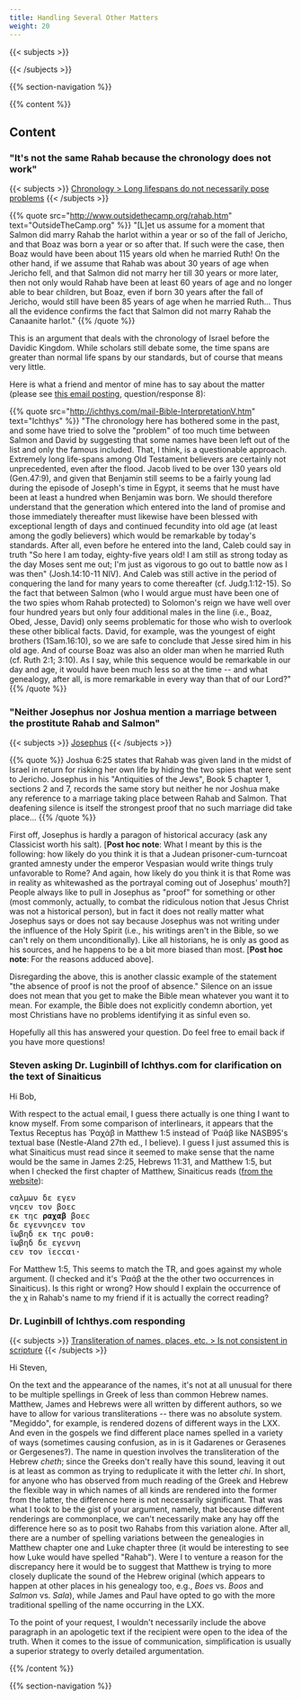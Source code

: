 ```yaml
---
title: Handling Several Other Matters
weight: 20
---
```


{{< subjects >}}

{{< /subjects >}}

{{% section-navigation %}}

{{% content %}}

## Content

### "It's not the same Rahab because the chronology does not work"

{{< subjects >}}
<a href="/subject-index/#chronology-long-lifespans-do-not-necessarily-pose-problems">Chronology > Long lifespans do not necessarily pose problems</a>
{{< /subjects >}}

{{% quote src="http://www.outsidethecamp.org/rahab.htm" text="OutsideTheCamp.org" %}}
"[L]et us assume for a moment that Salmon did marry Rahab the harlot within a year or so of the fall of Jericho, and that Boaz was born a year or so after that. If such were the case, then Boaz would have been about 115 years old when he married Ruth! On the other hand, if we assume that Rahab was about 30 years of age when Jericho fell, and that Salmon did not marry her till 30 years or more later, then not only would Rahab have been at least 60 years of age and no longer able to bear children, but Boaz, even if born 30 years after the fall of Jericho, would still have been 85 years of age when he married Ruth... Thus all the evidence confirms the fact that Salmon did not marry Rahab the Canaanite harlot."
{{% /quote %}}

This is an argument that deals with the chronology of Israel before the Davidic Kingdom. While scholars still debate some, the time spans are greater than normal life spans by our standards, but of course that means very little. 

<!-- --- -->

Here is what a friend and mentor of mine has to say about the matter (please see [this email posting](http://ichthys.com/mail-Bible-InterpretationV.htm), question/response 8):

{{% quote src="http://ichthys.com/mail-Bible-InterpretationV.htm" text="Ichthys" %}}
"The chronology here has bothered some in the past, and some have tried to solve the "problem" of too much time between Salmon and David by suggesting that some names have been left out of the list and only the famous included. That, I think, is a questionable approach. Extremely long life-spans among Old Testament believers are certainly not unprecedented, even after the flood. Jacob lived to be over 130 years old (Gen.47:9), and given that Benjamin still seems to be a fairly young lad during the episode of Joseph's time in Egypt, it seems that he must have been at least a hundred when Benjamin was born. We should therefore understand that the generation which entered into the land of promise and those immediately thereafter must likewise have been blessed with exceptional length of days and continued fecundity into old age (at least among the godly believers) which would be remarkable by today's standards. After all, even before he entered into the land, Caleb could say in truth "So here I am today, eighty-five years old! I am still as strong today as the day Moses sent me out; I'm just as vigorous to go out to battle now as I was then" (Josh.14:10-11 NIV). And Caleb was still active in the period of conquering the land for many years to come thereafter (cf. Judg.1:12-15). So the fact that between Salmon (who I would argue must have been one of the two spies whom Rahab protected) to Solomon's reign we have well over four hundred years but only four additional males in the line (i.e., Boaz, Obed, Jesse, David) only seems problematic for those who wish to overlook these other biblical facts. David, for example, was the youngest of eight brothers (1Sam.16:10), so we are safe to conclude that Jesse sired him in his old age. And of course Boaz was also an older man when he married Ruth (cf. Ruth 2:1; 3:10). As I say, while this sequence would be remarkable in our day and age, it would have been much less so at the time -- and what genealogy, after all, is more remarkable in every way than that of our Lord?"
{{% /quote %}}

<!-- --- -->

### "Neither Josephus nor Joshua mention a marriage between the prostitute Rahab and Salmon"

{{< subjects >}}
<a href="/subject-index/#josephus">Josephus</a>
{{< /subjects >}}

{{% quote %}}
Joshua 6:25 states that Rahab was given land in the midst of Israel in return for risking her own life by hiding the two spies that were sent to Jericho. Josephus in his "Antiquities of the Jews", Book 5 chapter 1, sections 2 and 7, records the same story but neither he nor Joshua make any reference to a marriage taking place between Rahab and Salmon. That deafening silence is itself the strongest proof that no such marriage did take place...
{{% /quote %}}

First off, Josephus is hardly a paragon of historical accuracy (ask any Classicist worth his salt). [**Post hoc note**: What I meant by this is the following: how likely do you think it is that a Judean prisoner-cum-turncoat granted amnesty under the emperor Vespasian would write things truly unfavorable to Rome? And again, how likely do you think it is that Rome was in reality as whitewashed as the portrayal coming out of Josephus' mouth?] People always like to pull in Josephus as "proof" for something or other (most commonly, actually, to combat the ridiculous notion that Jesus Christ was not a historical person), but in fact it does not really matter what Josephus says or does not say because Josephus was not writing under the influence of the Holy Spirit (i.e., his writings aren't in the Bible, so we can't rely on them unconditionally). Like all historians, he is only as good as his sources, and he happens to be a bit more biased than most. [**Post hoc note**: For the reasons adduced above].

Disregarding the above, this is another classic example of the statement "the absence of proof is not the proof of absence." Silence on an issue does not mean that you get to make the Bible mean whatever you want it to mean. For example, the Bible does not explicitly condemn abortion, yet most Christians have no problems identifying it as sinful even so.

Hopefully all this has answered your question. Do feel free to email back if you have more questions!

<!-- --- -->

### Steven asking Dr. Luginbill of Ichthys.com for clarification on the text of Sinaiticus

Hi Bob,

With respect to the actual email, I guess there actually is one thing I want to know myself. From some comparison of interlinears, it appears that the Textus Receptus has Ῥαχάβ in Matthew 1:5 instead of Ῥαάβ like NASB95's textual base (Nestle-Aland 27th ed., I believe). I guess I just assumed this is what Sinaiticus must read since it seemed to make sense that the name would be the same in James 2:25, Hebrews 11:31, and Matthew 1:5, but when I checked the first chapter of Matthew, Sinaiticus reads ([from the website](http://codexsinaiticus.org/en/manuscript.aspx?book=33&lid=en&side=r&zoomSlider=0)):

<pre>
ϲαλμων δε εγεν
νηϲεν τον βοεϲ
εκ τηϲ <strong>ραχαβ</strong> βοεϲ
δε εγεννηϲεν τον
ϊωβηδ εκ τηϲ ρουθ:
ϊωβηδ δε εγεννη
ϲεν τον ϊεϲϲαι·
</pre>

For Matthew 1:5, This seems to match the TR, and goes against my whole argument. (I checked and it's Ῥαάβ at the the other two occurrences in Sinaiticus). Is this right or wrong? How should I explain the occurrence of the χ in Rahab's name to my friend if it is actually the correct reading?

<!-- --- -->

### Dr. Luginbill of Ichthys.com responding

{{< subjects >}}
<a href="/subject-index/#transliteration-of-names-places-etc-is-not-consistent-in-scripture">Transliteration of names, places, etc. > Is not consistent in scripture</a>
{{< /subjects >}}

Hi Steven,

On the text and the appearance of the names, it's not at all unusual for there to be multiple spellings in Greek of less than common Hebrew names.  Matthew, James and Hebrews were all written by different authors, so we have to allow for various transliterations -- there was no absolute system.  "Megiddo", for example, is rendered dozens of different ways in the LXX.  And even in the gospels we find different place names spelled in a variety of ways (sometimes causing confusion, as in is it Gadarenes or Gerasenes or Gergesenes?).  The name in question involves the transliteration of the Hebrew *cheth*; since the Greeks don't really have this sound, leaving it out is at least as common as trying to reduplicate it with the letter *chi*.  In short, for anyone who has observed from much reading of the Greek and Hebrew the flexible way in which names of all kinds are rendered into the former from the latter, the difference here is not necessarily significant.  That was what I took to be the gist of your argument, namely, that because different renderings are commonplace, we can't necessarily make any hay off the difference here so as to posit two Rahabs from this variation alone.  After all, there are a number of spelling variations between the genealogies in Matthew chapter one and Luke chapter three (it would be interesting to see how Luke would have spelled "Rahab"). Were I to venture a reason for the discrepancy here it would be to suggest that Matthew is trying to more closely duplicate the sound of the Hebrew original (which appears to happen at other places in his genealogy too, e.g., *Boes* vs. *Boos* and *Salmon* vs. *Sala*), while James and Paul have opted to go with the more traditional spelling of the name occurring in the LXX.

To the point of your request, I wouldn't necessarily include the above paragraph in an apologetic text if the recipient were open to the idea of the truth.  When it comes to the issue of communication, simplification is usually a superior strategy to overly detailed argumentation.

{{% /content %}}

{{% section-navigation %}}